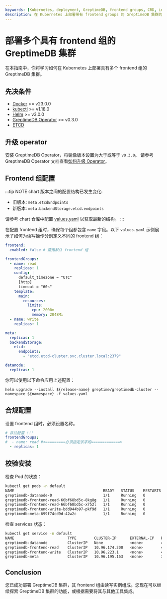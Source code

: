 ```yaml
---
keywords: [Kubernetes, deployment, GreptimeDB, frontend groups, CRD, installation, verification]
description: 在 Kubernetes 上部署带有 frontend groups 的 GreptimeDB 集群的分步指南，包括先决条件、配置、安装和验证。
---
```


# 部署多个具有 frontend 组的 GreptimeDB 集群

在本指南中，你将学习如何在 Kubernetes 上部署具有多个 frontend 组的 GreptimeDB 集群。

## 先决条件

- [Docker](https://docs.docker.com/get-started/get-docker/) >= v23.0.0
- [kubectl](https://kubernetes.io/docs/tasks/tools/install-kubectl/) >= v1.18.0
- [Helm](https://helm.sh/docs/intro/install/) >= v3.0.0
- [GreptimeDB Operator](https://github.com/GrepTimeTeam/greptimedb-operator) >= v0.3.0
- [ETCD](https://github.com/bitnami/charts/tree/main/bitnami/etcd)

## 升级 operator

安装 GreptimeDB Operator，将镜像版本设置为大于或等于 `v0.3.0`。
请参考 GreptimeDB Operator 文档查看[如何升级 Operator](/user-guide/deployments-administration/deploy-on-kubernetes/greptimedb-operator-management.md#升级)。

## Frontend 组配置

:::tip NOTE
chart 版本之间的配置结构已发生变化:

- 旧版本: `meta.etcdEndpoints`
- 新版本: `meta.backendStorage.etcd.endpoints`

请参考 chart 仓库中配置 [values.yaml](https://github.com/GreptimeTeam/helm-charts/blob/main/charts/greptimedb-cluster/values.yaml) 以获取最新的结构。
:::

在配置 frontend 组时，确保每个组都包含 `name` 字段。以下 `values.yaml` 示例展示了如何为读写操作分别定义不同的 frontend 组：

```yaml
frontend:
  enabled: false # 禁用默认 frontend 组

frontendGroups:
  - name: read
    replicas: 1
    config: |
      default_timezone = "UTC"
      [http]
      timeout = "60s"
    template:
      main:
        resources:
          limits:
            cpu: 2000m
            memory: 2048Mi
  - name: write
    replicas: 1

meta:
  replicas: 1
  backendStorage:
    etcd:
      endpoints:
        - "etcd.etcd-cluster.svc.cluster.local:2379"

datanode:
  replicas: 1
```

你可以使用以下命令应用上述配置：
```
helm upgrade --install ${release-name} greptime/greptimedb-cluster --namespace ${namespace} -f values.yaml
```

## 合规配置

设置 frontend 组时，必须设置名称。

```yaml
# 非法配置 !!!
frontendGroups: 
#  - name: read #<=========必须指定该字段=============>
  - replicas: 1
```    

## 校验安装

检查 Pod 的状态：

```bash
kubectl get pods -n default
NAME                                        READY   STATUS    RESTARTS   AGE
greptimedb-datanode-0                       1/1     Running   0          27s
greptimedb-frontend-read-66bf68bd5c-8kg8g   1/1     Running   0          21s
greptimedb-frontend-read-66bf68bd5c-x752l   1/1     Running   0          21s
greptimedb-frontend-write-bdd944b97-pkf9d   1/1     Running   0          21s
greptimedb-meta-699f74cd9d-42w2c            1/1     Running   0          87s
```

检查 services 状态：

```bash
kubectl get service -n default
NAME                        TYPE        CLUSTER-IP      EXTERNAL-IP   PORT(S)                               AGE
greptimedb-datanode         ClusterIP   None            <none>        4001/TCP,4000/TCP                     102s
greptimedb-frontend-read    ClusterIP   10.96.174.200   <none>        4001/TCP,4000/TCP,4002/TCP,4003/TCP   42s
greptimedb-frontend-write   ClusterIP   10.96.223.1     <none>        4001/TCP,4000/TCP,4002/TCP,4003/TCP   42s
greptimedb-meta             ClusterIP   10.96.195.163   <none>        3002/TCP,4000/TCP                     3m4s
```

## Conclusion

您已成功部署 GreptimeDB 集群，其 frontend 组由读写实例组成。您现在可以继续探索 GreptimeDB 集群的功能，或根据需要将其与其他工具集成。
